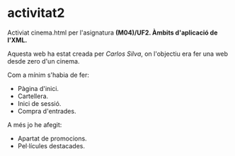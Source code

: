 # activitat2 #

Activiat cinema.html per l'asignatura **(M04)/UF2. Àmbits d'aplicació de l'XML.**

Aquesta web ha estat creada per *Carlos Silva*, on l'objectiu era fer una web desde zero d'un cinema.

Com a mínim s'habia de fer:
 + Pàgina d'inici.
 + Cartellera.
 + Inici de sessió.
 + Compra d'entrades.
 
A més jo he afegit:
 + Apartat de promocions.
 + Pel·lícules destacades.
